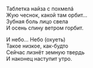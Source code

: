 Таблетка найза с похмелá  
Жую чеснок, какой там орбит…  
Зубная боль лицо свела  
И осень спину ветром горбит.  

И небо… Небо (охуеть)  
Такое низкое, как-будто  
Сейчас лизнёт земную твердь  
И наконец наступит утро.  